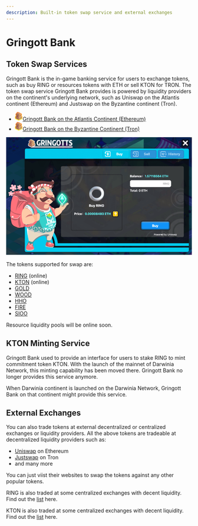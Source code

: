 ```yaml
---
description: Built-in token swap service and external exchanges
---
```


# Gringott Bank

## Token Swap Services

Gringott Bank is the in-game banking service for users to exchange tokens, such as buy RING or resources tokens with ETH or sell KTON for TRON. The token swap service Gringott Bank provides is powered by liquidity providers on the continent's underlying network, such as Uniswap on the Atlantis continent \(Ethereum\) and Justswap on the Byzantine continent \(Tron\).

* ![Gringott](../../.gitbook/assets/gringott.png)[Gringott Bank on the Atlantis Continent \(Ethereum\)](https://www.evolution.land/land/1/bank/buy-ring)
* ![Gringott](../../.gitbook/assets/gringott.png)[Gringott Bank on the Byzantine Continent \(Tron\)](https://www.evolution.land/land/2/bank/buy-ring)

![Buy and Sell RING](../../.gitbook/assets/buy-sell-ring.png)

The tokens supported for swap are:

* [RING](../../getting-started/tokens/ring.md) \(online\)
* [KTON](https://github.com/evolutionlandorg/docs/tree/d2e7f922cd713a9a4eb0f511d26569ec99613c1d/advanced/trading/getting-started/tokens/kton.md) \(online\)
* [GOLD](https://github.com/evolutionlandorg/docs/tree/d2e7f922cd713a9a4eb0f511d26569ec99613c1d/advanced/trading/getting-started/tokens/resource/README.md#gold)
* [WOOD](https://github.com/evolutionlandorg/docs/tree/d2e7f922cd713a9a4eb0f511d26569ec99613c1d/advanced/trading/getting-started/tokens/resource/README.md#wood)
* [HHO](https://github.com/evolutionlandorg/docs/tree/d2e7f922cd713a9a4eb0f511d26569ec99613c1d/advanced/trading/getting-started/tokens/resource/README.md#hho)
* [FIRE](https://github.com/evolutionlandorg/docs/tree/d2e7f922cd713a9a4eb0f511d26569ec99613c1d/advanced/trading/getting-started/tokens/resource/README.md#fire)
* [SIOO](https://github.com/evolutionlandorg/docs/tree/d2e7f922cd713a9a4eb0f511d26569ec99613c1d/advanced/trading/getting-started/tokens/resource/README.md#sioo)

Resource liquidity pools will be online soon.

## KTON Minting Service

Gringott Bank used to provide an interface for users to stake RING to mint commitment token KTON. With the launch of the mainnet of Darwinia Network, this minting capability has been moved there. Gringott Bank no longer provides this service anymore.

When Darwinia continent is launched on the Darwinia Network, Gringott Bank on that continent might provide this service.

## External Exchanges

You can also trade tokens at external decentralized or centralized exchanges or liquidity providers. All the above tokens are tradeable at decentralized liquidity providers such as:

* [Uniswap](https://info.uniswap.org/token/0x9469d013805bffb7d3debe5e7839237e535ec483) on Ethereum
* [Justswap](https://justswap.io/#/scan/detail/trx/TL175uyihLqQD656aFx3uhHYe1tyGkmXaW) on Tron 
* and many more

You can just viist their websites to swap the tokens against any other popular tokens.

RING is also traded at some centralized exchanges with decent liquidity. Find out the [list](https://github.com/evolutionlandorg/docs/tree/d2e7f922cd713a9a4eb0f511d26569ec99613c1d/getting-started/tokens/ring/README.md#dex) here.

KTON is also traded at some centralized exchanges with decent liquidity. Find out the [list](https://github.com/evolutionlandorg/docs/tree/d2e7f922cd713a9a4eb0f511d26569ec99613c1d/getting-started/tokens/kton/README.md#dex) here.


